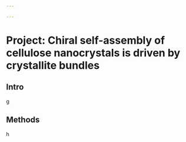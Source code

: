 ```yaml
---

---
```

# Project: Chiral self-assembly of cellulose nanocrystals is driven by crystallite bundles

## Intro

g

## Methods

h
